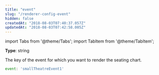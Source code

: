 ```yaml
---
title: "event"
slug: "/renderer-config-event"
hidden: false
createdAt: "2018-08-03T07:40:37.057Z"
updatedAt: "2018-08-03T07:42:58.005Z"
---
```


import Tabs from '@theme/Tabs';
import TabItem from '@theme/TabItem';

**Type**: string

The key of the event for which you want to render the seating chart.
```javascript
event: 'smallTheatreEvent1'
```
